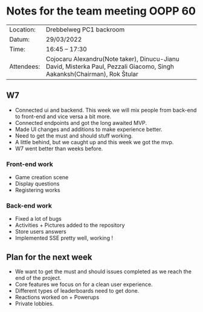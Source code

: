 # Notes for the team meeting OOPP 60

|   |                                                                                                                          |
|---|--------------------------------------------------------------------------------------------------------------------------|
| Location:| Drebbelweg PC1 backroom                                                                                                  |
|Datum:| 29/03/2022                                                                                                               |
|Time: | 16:45 – 17:30                                                                                                            |
|Attendees: | Cojocaru Alexandru(Note taker), Dinucu-Jianu David, Misterka Paul, Pezzali Giacomo, Singh Aakanksh(Chairman), Rok Štular |

## W7
- Connected ui and backend. This week we will mix people from back-end to front-end and vice versa a bit more.
- Connected endpoints and got the long awaited MVP. 
- Made UI changes and additions to make experience better.
- Need to get the must and should stuff working.
- A little behind, but we caught up and this week we got the mvp.
- W7 went better than weeks before.

### Front-end work
- Game creation scene
- Display questions
- Registering works

### Back-end work

- Fixed a lot of bugs
- Activities + Pictures added to the repository
- Store users answers
- Implemented SSE pretty well, working !

## Plan for the next week
- We want to get the must and should issues completed as we reach the end of the project.
- Core features we focus on for a clean user experience. 
- Different types of leaderboards need to get done. 
- Reactions worked on + Powerups 
- Private lobbies.